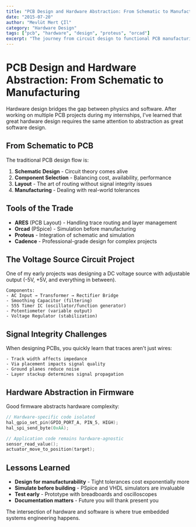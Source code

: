 ```yaml
---
title: "PCB Design and Hardware Abstraction: From Schematic to Manufacturing"
date: "2015-07-20"
author: "Mevlüt Mert Çİl"
category: "Hardware Design"
tags: ["pcb", "hardware", "design", "proteus", "orcad"]
excerpt: "The journey from circuit design to functional PCB manufacturing, learning Proteus, ARES, and the importance of hardware abstraction layers."
---
```


# PCB Design and Hardware Abstraction: From Schematic to Manufacturing

Hardware design bridges the gap between physics and software. After working on multiple PCB projects during my internships, I've learned that great hardware design requires the same attention to abstraction as great software design.

## From Schematic to PCB

The traditional PCB design flow is:
1. **Schematic Design** - Circuit theory comes alive
2. **Component Selection** - Balancing cost, availability, performance
3. **Layout** - The art of routing without signal integrity issues
4. **Manufacturing** - Dealing with real-world tolerances

## Tools of the Trade

- **ARES** (PCB Layout) - Handling trace routing and layer management
- **Orcad** (PSpice) - Simulation before manufacturing
- **Proteus** - Integration of schematic and simulation
- **Cadence** - Professional-grade design for complex projects

## The Voltage Source Circuit Project

One of my early projects was designing a DC voltage source with adjustable output (-5V, +5V, and everything in between).

```
Components:
- AC Input → Transformer → Rectifier Bridge
- Smoothing Capacitor (filtering)
- 555 Timer IC (oscillator/function generator)
- Potentiometer (variable output)
- Voltage Regulator (stabilization)
```

## Signal Integrity Challenges

When designing PCBs, you quickly learn that traces aren't just wires:

```
- Track width affects impedance
- Via placement impacts signal quality
- Ground planes reduce noise
- Layer stackup determines signal propagation
```

## Hardware Abstraction in Firmware

Good firmware abstracts hardware complexity:

```c
// Hardware-specific code isolated
hal_gpio_set_pin(GPIO_PORT_A, PIN_5, HIGH);
hal_spi_send_byte(0xAA);

// Application code remains hardware-agnostic
sensor_read_value();
actuator_move_to_position(target);
```

## Lessons Learned

- **Design for manufacturability** - Tight tolerances cost exponentially more
- **Simulate before building** - PSpice and VHDL simulators are invaluable
- **Test early** - Prototype with breadboards and oscilloscopes
- **Documentation matters** - Future you will thank present you

The intersection of hardware and software is where true embedded systems engineering happens.
